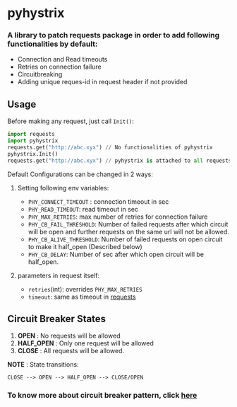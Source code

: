 # pyhystrix

### A library to patch requests package in order to add following functionalities by default:

- Connection and Read timeouts
- Retries on connection failure
- Circuitbreaking
- Adding unique reques-id in request header if not provided

Usage
-----
Before making any request, just call `Init()`:

```python
import requests
import pyhystrix
requests.get("http://abc.xyx") // No functionalities of pyhystrix
pyhystrix.Init()
requests.get("http://abc.xyx") // pyhystrix is attached to all requests
```

Default Configurations can be changed in 2 ways:

1. Setting following env variables:
	- `PHY_CONNECT_TIMEOUT` : connection timeout in sec
	- `PHY_READ_TIMEOUT`: read timeout in sec
	- `PHY_MAX_RETRIES`: max number of retries for connection failure
	- `PHY_CB_FAIL_THRESHOLD`: Number of failed requests after which circuit will be open and further requests on the same url will not be allowed.
	- `PHY_CB_ALIVE_THRESHOLD`: Number of failed requests on open circuit to make it half_open (Described below)
	- `PHY_CB_DELAY`: Number of sec after which open circuit will be half_open.

2. parameters in request itself:
	- `retries`(int): overrides `PHY_MAX_RETRIES `
	- `timeout`: same as timeout in [requests](http://docs.python-requests.org/en/master/user/advanced/#timeouts)

Circuit Breaker States
---------------
1. **OPEN** : No requests will be allowed
2. **HALF_OPEN** : Only one request will be allowed
3. **CLOSE** : All requests will be allowed.

**NOTE** : State transitions:

`CLOSE --> OPEN --> HALF_OPEN --> CLOSE/OPEN`

### To know more about circuit breaker pattern, click [here](https://martinfowler.com/bliki/CircuitBreaker.html)
